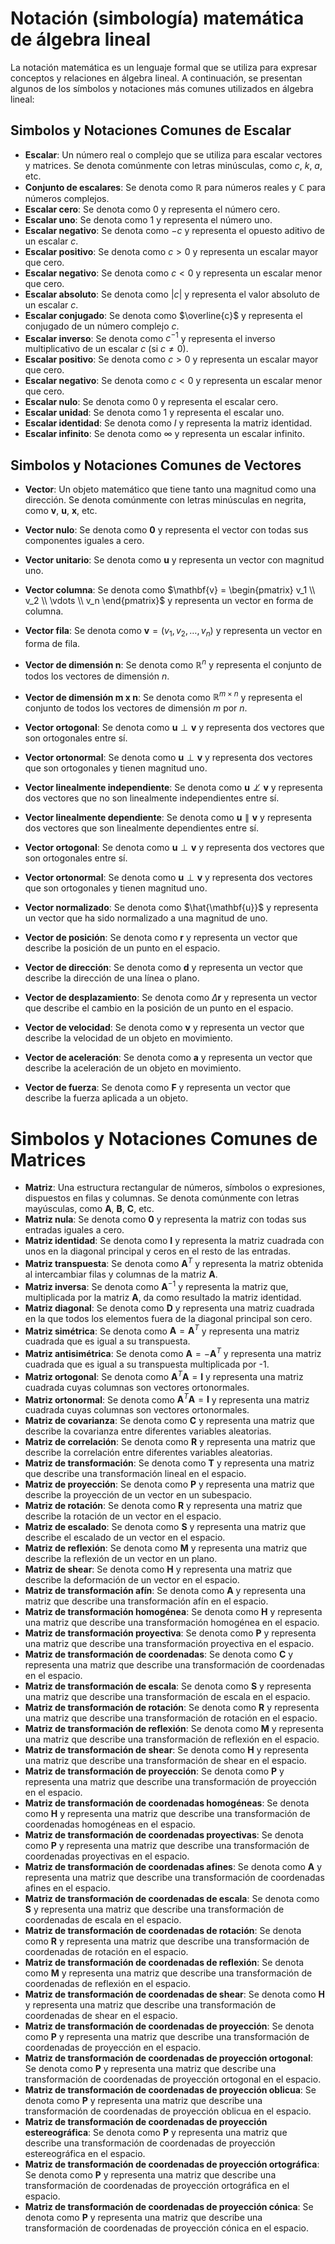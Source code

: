 # **Notación (simbología) matemática de álgebra lineal**

La notación matemática es un lenguaje formal que se utiliza para expresar conceptos y relaciones en álgebra lineal. A continuación, se presentan algunos de los símbolos y notaciones más comunes utilizados en álgebra lineal:

## **Simbolos y Notaciones Comunes de Escalar**
- **Escalar**: Un número real o complejo que se utiliza para escalar vectores y matrices. Se denota comúnmente con letras minúsculas, como $c$, $k$, $a$, etc.
- **Conjunto de escalares**: Se denota como $\mathbb{R}$ para números reales y $\mathbb{C}$ para números complejos.
- **Escalar cero**: Se denota como $0$ y representa el número cero.
- **Escalar uno**: Se denota como $1$ y representa el número uno.
- **Escalar negativo**: Se denota como $-c$ y representa el opuesto aditivo de un escalar $c$.
- **Escalar positivo**: Se denota como $c > 0$ y representa un escalar mayor que cero.
- **Escalar negativo**: Se denota como $c < 0$ y representa un escalar menor que cero.
- **Escalar absoluto**: Se denota como $|c|$ y representa el valor absoluto de un escalar $c$.
- **Escalar conjugado**: Se denota como $\overline{c}$ y representa el conjugado de un número complejo $c$.
- **Escalar inverso**: Se denota como $c^{-1}$ y representa el inverso multiplicativo de un escalar $c$ (si $c \neq 0$).
- **Escalar positivo**: Se denota como $c > 0$ y representa un escalar mayor que cero.
- **Escalar negativo**: Se denota como $c < 0$ y representa un escalar menor que cero.
- **Escalar nulo**: Se denota como $0$ y representa el escalar cero.
- **Escalar unidad**: Se denota como $1$ y representa el escalar uno.
- **Escalar identidad**: Se denota como $I$ y representa la matriz identidad.
- **Escalar infinito**: Se denota como $\infty$ y representa un escalar infinito.

## **Simbolos y Notaciones Comunes de Vectores**
- **Vector**: Un objeto matemático que tiene tanto una magnitud como una dirección. Se denota comúnmente con letras minúsculas en negrita, como $\mathbf{v}$, $\mathbf{u}$, $\mathbf{x}$, etc.
- **Vector nulo**: Se denota como $\mathbf{0}$ y representa el vector con todas sus componentes iguales a cero.
- **Vector unitario**: Se denota como $\mathbf{u}$ y representa un vector con magnitud uno.
- **Vector columna**: Se denota como $\mathbf{v} = \begin{pmatrix} v_1 \\ v_2 \\ \vdots \\ v_n \end{pmatrix}$ y representa un vector en forma de columna.

- **Vector fila**: Se denota como $\mathbf{v} = (v_1, v_2, \ldots, v_n)$ y representa un vector en forma de fila.
- **Vector de dimensión n**: Se denota como $\mathbb{R}^n$ y representa el conjunto de todos los vectores de dimensión $n$.
- **Vector de dimensión m x n**: Se denota como $\mathbb{R}^{m \times n}$ y representa el conjunto de todos los vectores de dimensión $m$ por $n$.
- **Vector ortogonal**: Se denota como $\mathbf{u} \perp \mathbf{v}$ y representa dos vectores que son ortogonales entre sí.
- **Vector ortonormal**: Se denota como $\mathbf{u} \perp \mathbf{v}$ y representa dos vectores que son ortogonales y tienen magnitud uno.
- **Vector linealmente independiente**: Se denota como $\mathbf{u} \not\perp \mathbf{v}$ y representa dos vectores que no son linealmente independientes entre sí.
- **Vector linealmente dependiente**: Se denota como $\mathbf{u} \parallel \mathbf{v}$ y representa dos vectores que son linealmente dependientes entre sí.
- **Vector ortogonal**: Se denota como $\mathbf{u} \perp \mathbf{v}$ y representa dos vectores que son ortogonales entre sí.
- **Vector ortonormal**: Se denota como $\mathbf{u} \perp \mathbf{v}$ y representa dos vectores que son ortogonales y tienen magnitud uno.
- **Vector normalizado**: Se denota como $\hat{\mathbf{u}}$ y representa un vector que ha sido normalizado a una magnitud de uno.
- **Vector de posición**: Se denota como $\mathbf{r}$ y representa un vector que describe la posición de un punto en el espacio.
- **Vector de dirección**: Se denota como $\mathbf{d}$ y representa un vector que describe la dirección de una línea o plano.
- **Vector de desplazamiento**: Se denota como $\Delta \mathbf{r}$ y representa un vector que describe el cambio en la posición de un punto en el espacio.
- **Vector de velocidad**: Se denota como $\mathbf{v}$ y representa un vector que describe la velocidad de un objeto en movimiento.
- **Vector de aceleración**: Se denota como $\mathbf{a}$ y representa un vector que describe la aceleración de un objeto en movimiento.
- **Vector de fuerza**: Se denota como $\mathbf{F}$ y representa un vector que describe la fuerza aplicada a un objeto.


# **Simbolos y Notaciones Comunes de Matrices**

- **Matriz**: Una estructura rectangular de números, símbolos o expresiones, dispuestos en filas y columnas. Se denota comúnmente con letras mayúsculas, como $\mathbf{A}$, $\mathbf{B}$, $\mathbf{C}$, etc.
- **Matriz nula**: Se denota como $\mathbf{0}$ y representa la matriz con todas sus entradas iguales a cero.
- **Matriz identidad**: Se denota como $\mathbf{I}$ y representa la matriz cuadrada con unos en la diagonal principal y ceros en el resto de las entradas.
- **Matriz transpuesta**: Se denota como $\mathbf{A}^T$ y representa la matriz obtenida al intercambiar filas y columnas de la matriz $\mathbf{A}$.
- **Matriz inversa**: Se denota como $\mathbf{A}^{-1}$ y representa la matriz que, multiplicada por la matriz $\mathbf{A}$, da como resultado la matriz identidad.
- **Matriz diagonal**: Se denota como $\mathbf{D}$ y representa una matriz cuadrada en la que todos los elementos fuera de la diagonal principal son cero.
- **Matriz simétrica**: Se denota como $\mathbf{A} = \mathbf{A}^T$ y representa una matriz cuadrada que
es igual a su transpuesta.
- **Matriz antisimétrica**: Se denota como $\mathbf{A} = -\mathbf{A}^T$ y representa una matriz cuadrada
que es igual a su transpuesta multiplicada por -1.
- **Matriz ortogonal**: Se denota como $\mathbf{A}^T \mathbf{A} = \mathbf{I}$ y representa una matriz cuadrada cuyas columnas son vectores ortonormales.
- **Matriz ortonormal**: Se denota como $\mathbf{A}^T \mathbf{A} = \mathbf{I}$ y representa una matriz cuadrada cuyas columnas son vectores ortonormales.
- **Matriz de covarianza**: Se denota como $\mathbf{C}$ y representa una matriz que describe la covarianza entre diferentes variables aleatorias.
- **Matriz de correlación**: Se denota como $\mathbf{R}$ y representa una matriz que describe la correlación entre diferentes variables aleatorias.
- **Matriz de transformación**: Se denota como $\mathbf{T}$ y representa una matriz que describe una transformación lineal en el espacio.
- **Matriz de proyección**: Se denota como $\mathbf{P}$ y representa una matriz que describe la proyección de un vector en un subespacio.
- **Matriz de rotación**: Se denota como $\mathbf{R}$ y representa una matriz que describe la rotación de un vector en el espacio.
- **Matriz de escalado**: Se denota como $\mathbf{S}$ y representa una matriz que describe el escalado de un vector en el espacio.
- **Matriz de reflexión**: Se denota como $\mathbf{M}$ y representa una matriz que describe la reflexión de un vector en un plano.
- **Matriz de shear**: Se denota como $\mathbf{H}$ y representa una matriz que describe la deformación de un vector en el espacio.
- **Matriz de transformación afín**: Se denota como $\mathbf{A}$ y representa una matriz que describe una transformación afín en el espacio.
- **Matriz de transformación homogénea**: Se denota como $\mathbf{H}$ y representa una matriz que describe una transformación homogénea en el espacio.
- **Matriz de transformación proyectiva**: Se denota como $\mathbf{P}$ y representa una matriz que describe una transformación proyectiva en el espacio.
- **Matriz de transformación de coordenadas**: Se denota como $\mathbf{C}$ y representa una matriz que describe una transformación de coordenadas en el espacio.
- **Matriz de transformación de escala**: Se denota como $\mathbf{S}$ y representa una matriz que describe una transformación de escala en el espacio.
- **Matriz de transformación de rotación**: Se denota como $\mathbf{R}$ y representa una matriz que describe una transformación de rotación en el espacio.
- **Matriz de transformación de reflexión**: Se denota como $\mathbf{M}$ y representa una matriz que describe una transformación de reflexión en el espacio.
- **Matriz de transformación de shear**: Se denota como $\mathbf{H}$ y representa una matriz que describe una transformación de shear en el espacio.
- **Matriz de transformación de proyección**: Se denota como $\mathbf{P}$ y representa una matriz que describe una transformación de proyección en el espacio.
- **Matriz de transformación de coordenadas homogéneas**: Se denota como $\mathbf{H}$ y representa una matriz que describe una transformación de coordenadas homogéneas en el espacio.
- **Matriz de transformación de coordenadas proyectivas**: Se denota como $\mathbf{P}$ y representa una matriz que describe una transformación de coordenadas proyectivas en el espacio.
- **Matriz de transformación de coordenadas afines**: Se denota como $\mathbf{A}$ y representa una matriz que describe una transformación de coordenadas afines en el espacio.
- **Matriz de transformación de coordenadas de escala**: Se denota como $\mathbf{S}$ y representa una matriz que describe una transformación de coordenadas de escala en el espacio.
- **Matriz de transformación de coordenadas de rotación**: Se denota como $\mathbf{R}$ y representa una matriz que describe una transformación de coordenadas de rotación en el espacio.
- **Matriz de transformación de coordenadas de reflexión**: Se denota como $\mathbf{M}$ y representa una matriz que describe una transformación de coordenadas de reflexión en el espacio.
- **Matriz de transformación de coordenadas de shear**: Se denota como $\mathbf{H}$ y representa una matriz que describe una transformación de coordenadas de shear en el espacio.
- **Matriz de transformación de coordenadas de proyección**: Se denota como $\mathbf{P}$ y representa una matriz que describe una transformación de coordenadas de proyección en el espacio.
- **Matriz de transformación de coordenadas de proyección ortogonal**: Se denota como $\mathbf{P}$ y representa una matriz que describe una transformación de coordenadas de proyección ortogonal en el espacio.
- **Matriz de transformación de coordenadas de proyección oblicua**: Se denota como $\mathbf{P}$ y representa una matriz que describe una transformación de coordenadas de proyección oblicua en el espacio.
- **Matriz de transformación de coordenadas de proyección estereográfica**: Se denota como $\mathbf{P}$ y representa una matriz que describe una transformación de coordenadas de proyección estereográfica en el espacio.
- **Matriz de transformación de coordenadas de proyección ortográfica**: Se denota como $\mathbf{P}$ y representa una matriz que describe una transformación de coordenadas de proyección ortográfica en el espacio.
- **Matriz de transformación de coordenadas de proyección cónica**: Se denota como $\mathbf{P}$ y representa una matriz que describe una transformación de coordenadas de proyección cónica en el espacio.
